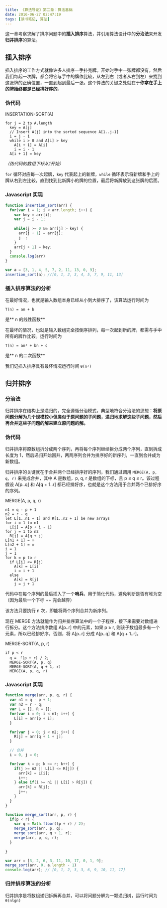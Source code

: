 ```yaml
---
title: 《算法导论》第二章：算法基础
date: 2016-06-27 02:47:19
tags: [读书笔记, 算法]
---
```

这一章考察求解了排序问题中的**插入排序**算法，并引用算法设计中的**分治法**来开发**归并排序**的算法。

## 插入排序

插入排序的工作方式就像许多人排序一手扑克牌。开始时手中一张牌都没有，然后我们每起一次牌，都会将它与手中的牌作比较，从左到右（或者从右到左）来找到这张牌的正确位置，一直到起到最后一张。这个算法的关键之处就在于**你拿在手上的牌始终都是已经排好序的**。

### 伪代码
INSERTATION-SORT(A)
```
for j = 2 to A.length
  key = A[j]
  // Insert A[j] into the sorted sequence A[1..j-1]
  i = j - 1
  while i > 0 and A[i] > key
    A[i + 1] = A[i]
    i = i - 1
  A[i + 1] = key
```
*（伪代码的数组下标从1开始）*

`for` 循环对应每一次起牌，`key` 代表起上的新牌，`while` 循环表示将新牌和手上的牌从右到左比较，直到找到比新牌小的牌的位置，最后将新牌放到这张牌的后面。

### Javascript 实现
```javascript
function insertion_sort(arr) {
  for(var i = 1; i < arr.length; i++) {
    var key = arr[i];
    var j = i - 1;
    
    while(j >= 0 && arr[j] > key) {
      arr[j + 1] = arr[j];
      j--;
    }
    arr[j + 1] = key;
  }
  console.log(arr)
}

var a = [3, 1, 4, 5, 7, 2, 11, 13, 0, 9];
insertion_sort(a); //[0, 1, 2, 3, 4, 5, 7, 9, 11, 13]
```

### 插入排序算法的分析
在最好情况，也就是输入数组本身已经从小到大排序了，该算法运行时间为
```
T(n) = an + b
```
是** n 的线性函数**

在最坏的情况，也就是输入数组完全按倒序排列，每一次起到新的牌，都需与手中所有的牌作比较。运行时间为
```
T(n) = an² + bn + c
```
是** n 的二次函数**

我们记插入排序具有最坏情况运行时间 `θ(n²)`

## 归并排序

### 分治法
归并排序在结构上是递归的，完全遵循分治模式，典型地符合分治法的思想：**将原问题分解为几个规模较小但类似于原问题的子问题，递归地求解这些子问题，然后再合并这些子问题的解来建立原问题的解。**

### 伪代码
归并排序将原数组拆分成两个序列，再将每个序列继续拆分成两个序列，直到拆成长度为 1，然后递归开始回升，两两序列合并为排序好的新序列，一直到合并成为新数组。

归并排序的关键就在于合并两个已经排序好的序列，我们通过调用 `MERGE(A, p, q, r)` 来完成合并，其中 A 是数组，p, q, r 是数组的下标，且 p ≤ q ≤ r。该过程假设 A[p..q] 和 A[q + 1..r] 都已经排好序，也就是这个方法用于合并两个已排好序的序列。

MERGE(A, p, q, r)
```
n1 = q - p + 1
n2 = r - q
let L[1..n1 + 1] and R[1..n2 + 1] be new arrays
for i = 1 to n1
  L[i] = A[p + i - 1]
for j = 1 to n2
  R[j] = A[q + j]
L[n1 + 1] = ∞
L[n2 + 1] = ∞
i = 1
j = 1
for k = p to r
  if L[i] <= R[j]
    A[k] = L[i]
    i = i + 1
  else
    A[k] = R[j]
    j = j + 1
```
代码中在每个序列的最后插入了一个**哨兵**，用于简化代码，避免判断是否有堆为空（因为最后一个下标 ++ 完会越界）

该方法只要执行 n 次，即能将两个序列合并为新序列。

现在 MERGE 方法就能作为归并排序算法中的一个子程序，接下来需要对数组进行拆分。这个方法排序数组 A[p..r] 中的元素，如果 p ≥ r, 则该子数组最多有一个元素，所以已经排好序，否则，将 A[p..r] 分成 A[p..q] 和 A[q + 1..r]。

MERGE-SORT(A, p, r)
```
if p < r
  q = 「(p + r) / 2」
  MERGE-SORT(A, p, q)
  MERGE-SORT(A, q + 1, r)
  MERGE(A, p, q, r)
```

### Javascript 实现
```javascript
function merge(arr, p, q, r) {
  var n1 = q - p + 1;
  var n2 = r - q;
  var L = [], R = [];
  for(var i = 0; i < n1; i++) {
    L[i] = arr[p + i];
  }

  for(var j = 0; j < n2; j++) {
    R[j] = arr[q + 1 + j];
  }

  // 合并
  i = 0, j = 0;

  for(var k = p; k <= r; k++) {
    if(j >= n2 || L[i] <= R[j]) {
      arr[k] = L[i];  
      i++;
    } else if(i >= n1 || L[i] > R[j]) {
      arr[k] = R[j];
      j++;
    }
  }
}

function merge_sort(arr, p, r) {
  if(p < r) {
    var q = Math.floor((p + r) / 2);
    merge_sort(arr, p, q);
    merge_sort(arr, q + 1, r);  
    merge(arr, p, q, r); 
  }
  
}

var arr = [3, 2, 6, 3, 11, 10, 17, 0, 1, 9];
merge_sort(arr, 0, a.length - 1)
console.log(arr); // [0, 1, 2, 3, 3, 6, 9, 10, 11, 17]
```

### 归并排序算法的分析
归并排序是将数组递归拆解再合并，可以将问题分解为一颗递归树，运行时间为 `θ(nlgn)`